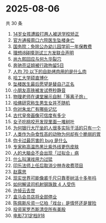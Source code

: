 # 2025-08-06

共 30 条

<!-- BEGIN -->
<!-- 最后更新时间 Wed Aug 06 2025 23:27:04 GMT+0800 (China Standard Time) -->

1. [14岁女孩遭殴打两人被送学校矫正](https://www.zhihu.com/search?q=14%E5%B2%81%E5%A5%B3%E5%AD%A9%E9%81%AD%E6%AE%B4%E6%89%93%E4%B8%A4%E4%BA%BA%E8%A2%AB%E9%80%81%E5%AD%A6%E6%A0%A1%E7%9F%AB%E6%AD%A3)
1. [官方通报周口六院医生坠楼身亡](https://www.zhihu.com/search?q=%E5%AE%98%E6%96%B9%E9%80%9A%E6%8A%A5%E5%91%A8%E5%8F%A3%E5%85%AD%E9%99%A2%E5%8C%BB%E7%94%9F%E5%9D%A0%E6%A5%BC%E8%BA%AB%E4%BA%A1)
1. [国务院：免除公办幼儿园学前一年保教费](https://www.zhihu.com/search?q=%E5%9B%BD%E5%8A%A1%E9%99%A2%EF%BC%9A%E5%85%8D%E9%99%A4%E5%85%AC%E5%8A%9E%E5%B9%BC%E5%84%BF%E5%9B%AD%E5%AD%A6%E5%89%8D%E4%B8%80%E5%B9%B4%E4%BF%9D%E6%95%99%E8%B4%B9)
1. [理想i8碰撞测试三方发联合声明](https://www.zhihu.com/search?q=%E7%90%86%E6%83%B3i8%E7%A2%B0%E6%92%9E%E6%B5%8B%E8%AF%95%E4%B8%89%E6%96%B9%E5%8F%91%E8%81%94%E5%90%88%E5%A3%B0%E6%98%8E)
1. [尚九熙回应与何九华裂穴](https://www.zhihu.com/search?q=%E5%B0%9A%E4%B9%9D%E7%86%99%E5%9B%9E%E5%BA%94%E4%B8%8E%E4%BD%95%E4%B9%9D%E5%8D%8E%E8%A3%82%E7%A9%B4)
1. [奔驰亮证姐被行政拘留5日](https://www.zhihu.com/search?q=%E5%A5%94%E9%A9%B0%E4%BA%AE%E8%AF%81%E5%A7%90%E8%A2%AB%E8%A1%8C%E6%94%BF%E6%8B%98%E7%95%995%E6%97%A5)
1. [人均 70 以下的自助烤肉用的是什么肉](https://www.zhihu.com/search?q=%E4%BA%BA%E5%9D%87%2070%20%E4%BB%A5%E4%B8%8B%E7%9A%84%E8%87%AA%E5%8A%A9%E7%83%A4%E8%82%89%E7%94%A8%E7%9A%84%E6%98%AF%E4%BB%80%E4%B9%88%E8%82%89)
1. [哈工大学硕直博化](https://www.zhihu.com/search?q=%E5%93%88%E5%B7%A5%E5%A4%A7%E5%AD%A6%E7%A1%95%E7%9B%B4%E5%8D%9A%E5%8C%96)
1. [坠楼医生最后愿望是替自己正名](https://www.zhihu.com/search?q=%E5%9D%A0%E6%A5%BC%E5%8C%BB%E7%94%9F%E6%9C%80%E5%90%8E%E6%84%BF%E6%9C%9B%E6%98%AF%E6%9B%BF%E8%87%AA%E5%B7%B1%E6%AD%A3%E5%90%8D)
1. [小朋友高铁被发试卷秒静音](https://www.zhihu.com/search?q=%E5%B0%8F%E6%9C%8B%E5%8F%8B%E9%AB%98%E9%93%81%E8%A2%AB%E5%8F%91%E8%AF%95%E5%8D%B7%E7%A7%92%E9%9D%99%E9%9F%B3)
1. [物理老师在课堂展示自制「等离子炮」](https://www.zhihu.com/search?q=%E7%89%A9%E7%90%86%E8%80%81%E5%B8%88%E5%9C%A8%E8%AF%BE%E5%A0%82%E5%B1%95%E7%A4%BA%E8%87%AA%E5%88%B6%E3%80%8C%E7%AD%89%E7%A6%BB%E5%AD%90%E7%82%AE%E3%80%8D)
1. [哈佛研究称生男生女并不随机](https://www.zhihu.com/search?q=%E5%93%88%E4%BD%9B%E7%A0%94%E7%A9%B6%E7%A7%B0%E7%94%9F%E7%94%B7%E7%94%9F%E5%A5%B3%E5%B9%B6%E4%B8%8D%E9%9A%8F%E6%9C%BA)
1. [你对朱龙广有哪些记忆](https://www.zhihu.com/search?q=%E4%BD%A0%E5%AF%B9%E6%9C%B1%E9%BE%99%E5%B9%BF%E6%9C%89%E5%93%AA%E4%BA%9B%E8%AE%B0%E5%BF%86)
1. [古代皇帝画像可信度有多少](https://www.zhihu.com/search?q=%E5%8F%A4%E4%BB%A3%E7%9A%87%E5%B8%9D%E7%94%BB%E5%83%8F%E5%8F%AF%E4%BF%A1%E5%BA%A6%E6%9C%89%E5%A4%9A%E5%B0%91)
1. [女子吃桃咬开发现里面一堆树叶](https://www.zhihu.com/search?q=%E5%A5%B3%E5%AD%90%E5%90%83%E6%A1%83%E5%92%AC%E5%BC%80%E5%8F%91%E7%8E%B0%E9%87%8C%E9%9D%A2%E4%B8%80%E5%A0%86%E6%A0%91%E5%8F%B6)
1. [为何银行大厅坐的人很多实际干活的只有一个](https://www.zhihu.com/search?q=%E4%B8%BA%E4%BD%95%E9%93%B6%E8%A1%8C%E5%A4%A7%E5%8E%85%E5%9D%90%E7%9A%84%E4%BA%BA%E5%BE%88%E5%A4%9A%E5%AE%9E%E9%99%85%E5%B9%B2%E6%B4%BB%E7%9A%84%E5%8F%AA%E6%9C%89%E4%B8%80%E4%B8%AA)
1. [人类作为杂食性高的动物为何却有个脆弱的胃](https://www.zhihu.com/search?q=%E4%BA%BA%E7%B1%BB%E4%BD%9C%E4%B8%BA%E6%9D%82%E9%A3%9F%E6%80%A7%E9%AB%98%E7%9A%84%E5%8A%A8%E7%89%A9%E4%B8%BA%E4%BD%95%E5%8D%B4%E6%9C%89%E4%B8%AA%E8%84%86%E5%BC%B1%E7%9A%84%E8%83%83)
1. [你卡过最厉害的 bug 是什么](https://www.zhihu.com/search?q=%E4%BD%A0%E5%8D%A1%E8%BF%87%E6%9C%80%E5%8E%89%E5%AE%B3%E7%9A%84%20bug%20%E6%98%AF%E4%BB%80%E4%B9%88)
1. [专家称高温热黑比紫外线更伤皮肤](https://www.zhihu.com/search?q=%E4%B8%93%E5%AE%B6%E7%A7%B0%E9%AB%98%E6%B8%A9%E7%83%AD%E9%BB%91%E6%AF%94%E7%B4%AB%E5%A4%96%E7%BA%BF%E6%9B%B4%E4%BC%A4%E7%9A%AE%E8%82%A4)
1. [人的大脑会不会出现「过拟合」病](https://www.zhihu.com/search?q=%E4%BA%BA%E7%9A%84%E5%A4%A7%E8%84%91%E4%BC%9A%E4%B8%8D%E4%BC%9A%E5%87%BA%E7%8E%B0%E3%80%8C%E8%BF%87%E6%8B%9F%E5%90%88%E3%80%8D%E7%97%85)
1. [什么叫演戏用力过猛](https://www.zhihu.com/search?q=%E4%BB%80%E4%B9%88%E5%8F%AB%E6%BC%94%E6%88%8F%E7%94%A8%E5%8A%9B%E8%BF%87%E7%8C%9B)
1. [印乐法师上任后取消少林寺收费项目](https://www.zhihu.com/search?q=%E5%8D%B0%E4%B9%90%E6%B3%95%E5%B8%88%E4%B8%8A%E4%BB%BB%E5%90%8E%E5%8F%96%E6%B6%88%E5%B0%91%E6%9E%97%E5%AF%BA%E6%94%B6%E8%B4%B9%E9%A1%B9%E7%9B%AE)
1. [赵露思](https://www.zhihu.com/search?q=%E8%B5%B5%E9%9C%B2%E6%80%9D)
1. [现实世界可能像裘千尺只靠枣树活十多年吗](https://www.zhihu.com/search?q=%E7%8E%B0%E5%AE%9E%E4%B8%96%E7%95%8C%E5%8F%AF%E8%83%BD%E5%83%8F%E8%A3%98%E5%8D%83%E5%B0%BA%E5%8F%AA%E9%9D%A0%E6%9E%A3%E6%A0%91%E6%B4%BB%E5%8D%81%E5%A4%9A%E5%B9%B4%E5%90%97)
1. [如何解读司机射钢珠致 4 人受伤](https://www.zhihu.com/search?q=%E5%A6%82%E4%BD%95%E8%A7%A3%E8%AF%BB%E5%8F%B8%E6%9C%BA%E5%B0%84%E9%92%A2%E7%8F%A0%E8%87%B4%204%20%E4%BA%BA%E5%8F%97%E4%BC%A4)
1. [许倬云去世](https://www.zhihu.com/search?q=%E8%AE%B8%E5%80%AC%E4%BA%91%E5%8E%BB%E4%B8%96)
1. [盒马会员店将全部停业](https://www.zhihu.com/search?q=%E7%9B%92%E9%A9%AC%E4%BC%9A%E5%91%98%E5%BA%97%E5%B0%86%E5%85%A8%E9%83%A8%E5%81%9C%E4%B8%9A)
1. [陈佩斯斥资一亿拍「戏台」是情怀还是冒险](https://www.zhihu.com/search?q=%E9%99%88%E4%BD%A9%E6%96%AF%E6%96%A5%E8%B5%84%E4%B8%80%E4%BA%BF%E6%8B%8D%E3%80%8C%E6%88%8F%E5%8F%B0%E3%80%8D%E6%98%AF%E6%83%85%E6%80%80%E8%BF%98%E6%98%AF%E5%86%92%E9%99%A9)
1. [投资家罗杰斯清空所有美股](https://www.zhihu.com/search?q=%E6%8A%95%E8%B5%84%E5%AE%B6%E7%BD%97%E6%9D%B0%E6%96%AF%E6%B8%85%E7%A9%BA%E6%89%80%E6%9C%89%E7%BE%8E%E8%82%A1)
1. [电影731定档918](https://www.zhihu.com/search?q=%E7%94%B5%E5%BD%B1731%E5%AE%9A%E6%A1%A3918)

<!-- END -->
